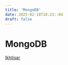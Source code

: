 ```yaml
---
title: 'MongoDB'
date: 2025-02-18T18:23::04
draft: false
---
```


# MongoDB

[Ikhtisar](MongoDB%20f430a240f44a421894d586eef607a06a/Ikhtisar%20c54c6fcd56cd42d6af525d94317031de.md)
